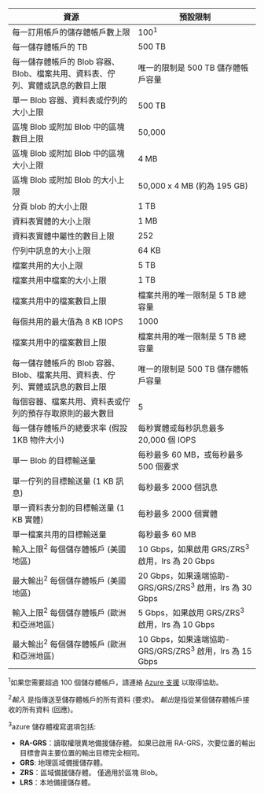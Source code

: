  資源| 預設限制
---|---
 每一訂用帳戶的儲存體帳戶數上限| 100<sup>1</sup>
 每一儲存體帳戶的 TB| 500 TB
 每一儲存體帳戶的 Blob 容器、Blob、檔案共用、資料表、佇列、實體或訊息的數目上限| 唯一的限制是 500 TB 儲存體帳戶容量
 單一 Blob 容器、資料表或佇列的大小上限| 500 TB
 區塊 Blob 或附加 Blob 中的區塊數目上限| 50,000
 區塊 Blob 或附加 Blob 中的區塊大小上限| 4 MB
 區塊 Blob 或附加 Blob 的大小上限| 50,000 x 4 MB (約為 195 GB)
 分頁 blob 的大小上限| 1 TB
 資料表實體的大小上限| 1 MB
 資料表實體中屬性的數目上限| 252
 佇列中訊息的大小上限| 64 KB
 檔案共用的大小上限| 5 TB
 檔案共用中檔案的大小上限| 1 TB
 檔案共用中的檔案數目上限| 檔案共用的唯一限制是 5 TB 總容量
 每個共用的最大值為 8 KB IOPS| 1000
 檔案共用中的檔案數目上限| 檔案共用的唯一限制是 5 TB 總容量
 每一儲存體帳戶的 Blob 容器、Blob、檔案共用、資料表、佇列、實體或訊息的數目上限| 唯一的限制是 500 TB 儲存體帳戶容量
 每個容器、檔案共用、資料表或佇列的預存存取原則的最大數目| 5
 每一儲存體帳戶的總要求率 (假設 1KB 物件大小)| 每秒實體或每秒訊息最多 20,000 個 IOPS
 單一 Blob 的目標輸送量| 每秒最多 60 MB，或每秒最多 500 個要求
 單一佇列的目標輸送量 (1 KB 訊息)| 每秒最多 2000 個訊息
 單一資料表分割的目標輸送量 (1 KB 實體)| 每秒最多 2000 個實體
 單一檔案共用的目標輸送量| 每秒最多 60 MB
 輸入上限<sup>2</sup> 每個儲存體帳戶 (美國地區)| 10 Gbps，如果啟用 GRS/ZRS<sup>3</sup> 啟用，lrs 為 20 Gbps
 最大輸出<sup>2</sup> 每個儲存體帳戶 (美國地區)| 20 Gbps，如果遠端協助-GRS/GRS/ZRS<sup>3</sup> 啟用，lrs 為 30 Gbps
 輸入上限<sup>2</sup> 每個儲存體帳戶 (歐洲和亞洲地區)| 5 Gbps，如果啟用 GRS/ZRS<sup>3</sup> 啟用，lrs 為 10 Gbps
 最大輸出<sup>2</sup> 每個儲存體帳戶 (歐洲和亞洲地區)| 10 Gbps，如果遠端協助-GRS/GRS/ZRS<sup>3</sup> 啟用，lrs 為 15 Gbps

<sup>1</sup>如果您需要超過 100 個儲存體帳戶，請連絡 [Azure 支援](http://azure.microsoft.com/support/faq/) 以取得協助。

<sup>2</sup>*輸入* 是指傳送至儲存體帳戶的所有資料 (要求)。 *輸出*是指從某個儲存體帳戶接收的所有資料 (回應)。

<sup>3</sup>azure 儲存體複寫選項包括:

- **RA-GRS**：讀取權限異地備援儲存體。 如果已啟用 RA-GRS，次要位置的輸出目標會與主要位置的輸出目標完全相同。
- **GRS**: 地理區域備援儲存體。
- **ZRS**：區域備援儲存體。 僅適用於區塊 Blob。
- **LRS**：本地備援儲存體。






